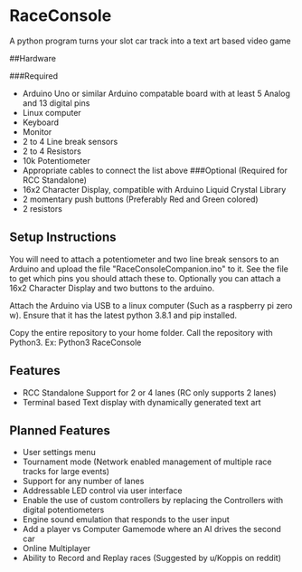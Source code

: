 # RaceConsole
A python program turns your slot car track into a text art based video game

##Hardware

###Required
 - Arduino Uno or similar Arduino compatable board with at least 5 Analog and 13 digital pins
 - Linux computer
 - Keyboard
 - Monitor
 - 2 to 4 Line break sensors
 - 2 to 4 Resistors
 - 10k Potentiometer
 - Appropriate cables to connect the list above
###Optional (Required for RCC Standalone)
 - 16x2 Character Display, compatible with Arduino Liquid Crystal Library
 - 2 momentary push buttons (Preferably Red and Green colored)
 - 2 resistors

## Setup Instructions
You will need to attach a potentiometer and two line break sensors to an 
Arduino and upload the file "RaceConsoleCompanion.ino" to it. See the file to 
get which pins you should attach these to. Optionally you can attach a 16x2
Character Display and two buttons to the arduino.

Attach the Arduino via USB to a linux computer (Such as a raspberry pi zero w). 
Ensure that it has the latest python 3.8.1 and pip installed.

Copy the entire repository to your home folder. Call the repository with Python3.
Ex: Python3 RaceConsole

## Features
 * RCC Standalone Support for 2 or 4 lanes (RC only supports 2 lanes)
 * Terminal based Text display with dynamically generated text art

## Planned Features
 * User settings menu
 * Tournament mode (Network enabled management of multiple race tracks for large events)
 * Support for any number of lanes
 * Addressable LED control via user interface
 * Enable the use of custom controllers by replacing the Controllers with digital potentiometers
 * Engine sound emulation that responds to the user input
 * Add a player vs Computer Gamemode where an AI drives the second car
 * Online Multiplayer
 * Ability to Record and Replay races (Suggested by u/Koppis on reddit)
